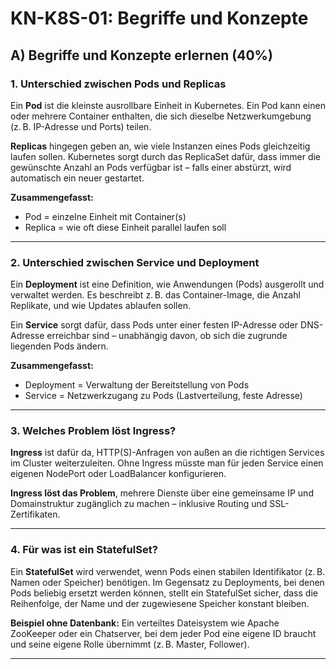 
# KN-K8S-01: Begriffe und Konzepte

## A) Begriffe und Konzepte erlernen (40%)

### 1. Unterschied zwischen Pods und Replicas

Ein **Pod** ist die kleinste ausrollbare Einheit in Kubernetes. Ein Pod kann einen oder mehrere Container enthalten, die sich dieselbe Netzwerkumgebung (z. B. IP-Adresse und Ports) teilen.

**Replicas** hingegen geben an, wie viele Instanzen eines Pods gleichzeitig laufen sollen. Kubernetes sorgt durch das ReplicaSet dafür, dass immer die gewünschte Anzahl an Pods verfügbar ist – falls einer abstürzt, wird automatisch ein neuer gestartet.

**Zusammengefasst:**  
- Pod = einzelne Einheit mit Container(s)  
- Replica = wie oft diese Einheit parallel laufen soll

---

### 2. Unterschied zwischen Service und Deployment

Ein **Deployment** ist eine Definition, wie Anwendungen (Pods) ausgerollt und verwaltet werden. Es beschreibt z. B. das Container-Image, die Anzahl Replikate, und wie Updates ablaufen sollen.

Ein **Service** sorgt dafür, dass Pods unter einer festen IP-Adresse oder DNS-Adresse erreichbar sind – unabhängig davon, ob sich die zugrunde liegenden Pods ändern.

**Zusammengefasst:**  
- Deployment = Verwaltung der Bereitstellung von Pods  
- Service = Netzwerkzugang zu Pods (Lastverteilung, feste Adresse)

---

### 3. Welches Problem löst Ingress?

**Ingress** ist dafür da, HTTP(S)-Anfragen von außen an die richtigen Services im Cluster weiterzuleiten. Ohne Ingress müsste man für jeden Service einen eigenen NodePort oder LoadBalancer konfigurieren. 

**Ingress löst das Problem**, mehrere Dienste über eine gemeinsame IP und Domainstruktur zugänglich zu machen – inklusive Routing und SSL-Zertifikaten.

---

### 4. Für was ist ein StatefulSet?

Ein **StatefulSet** wird verwendet, wenn Pods einen stabilen Identifikator (z. B. Namen oder Speicher) benötigen. Im Gegensatz zu Deployments, bei denen Pods beliebig ersetzt werden können, stellt ein StatefulSet sicher, dass die Reihenfolge, der Name und der zugewiesene Speicher konstant bleiben.

**Beispiel ohne Datenbank:** Ein verteiltes Dateisystem wie Apache ZooKeeper oder ein Chatserver, bei dem jeder Pod eine eigene ID braucht und seine eigene Rolle übernimmt (z. B. Master, Follower).

---

